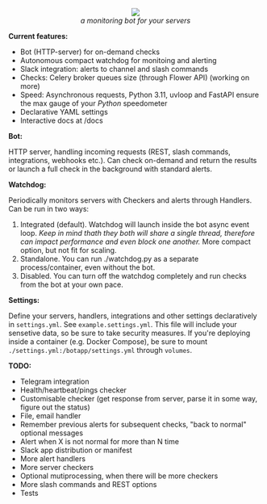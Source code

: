 <p align="center">
<img src="https://repository-images.githubusercontent.com/557768275/6a8a5d08-dc4f-4c19-9466-024af5c4d828">
<br>
<em>a monitoring bot for your servers</em>
</p>

**Current features:**

- Bot (HTTP-server) for on-demand checks
- Autonomous compact watchdog for monitoing and alerting
- Slack integration: alerts to channel and slash commands
- Checks: Celery broker queues size (through Flower API) (working on more)
- Speed: Asynchronous requests, Python 3.11, uvloop and FastAPI ensure the max gauge of your *Python* 
speedometer
- Declarative YAML settings
- Interactive docs at /docs

**Bot:**

HTTP server, handling incoming requests (REST, slash commands, integrations, webhooks etc.). Can check on-demand and return the results or launch a full check in the background with standard alerts.

**Watchdog:**

Periodically monitors servers with Checkers and alerts through Handlers.
Can be run in two ways:

1) Integrated (default).
Watchdog will launch inside the bot async event loop. *Keep in mind thath they both will share a single thread, therefore can impact performance and even block one another.*
More compact option, but not fit for scaling.
2) Standalone.
You can run ./watchdog.py as a separate process/container, even without the bot.
3) Disabled.
You can turn off the watchdog completely and run checks from the bot at your own pace.

**Settings:**

Define your servers, handlers, integrations and other settings declaratively in `settings.yml`. See `example.settings.yml`.
This file will include your sensetive data, so be sure to take security measures.
If you're deploying inside a container (e.g. Docker Compose), be sure to mount `./settings.yml:/botapp/settings.yml` through `volumes`.

**TODO:**

- Telegram integration
- Health/heartbeat/pings checker
- Customisable checker (get response from server, parse it in some way, figure out the status)
- File, email handler
- Remember previous alerts for subsequent checks, "back to normal" optional messages
- Alert when X is not normal for more than N time
- Slack app distribution or manifest
- More alert handlers
- More server checkers
- Optional mutiprocessing, when there will be more checkers
- More slash commands and REST options
- Tests
